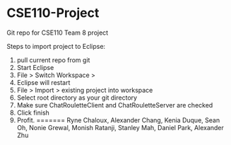 CSE110-Project
==============

Git repo for CSE110 Team 8 project

Steps to import project to Eclipse:
1. pull current repo from git
2. Start Eclipse
3. File > Switch Workspace > <your git directory> 
4. Eclipse will restart
5. File > Import > existing project into workspace
6. Select root directory as your git directory
7. Make sure ChatRouletteClient and ChatRouletteServer are checked
8. Click finish
9. Profit.
=======
Ryne Chaloux,
Alexander Chang,
Kenia Duque,
Sean Oh,
Nonie Grewal,
Monish Ratanji,
Stanley Mah,
Daniel Park,
Alexander Zhu

